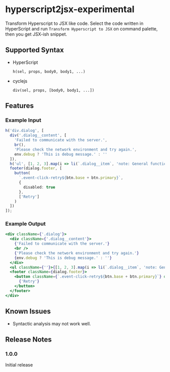 # hyperscript2jsx-experimental

Transform Hyperscript to JSX like code.
Select the code written in HyperScript and run `Transform Hyperscript to JSX` on command palette, then you get JSX-ish snippet.

## Supported Syntax

- HyperScript

  `h(sel, props, body0, body1, ...)`

- cyclejs

  `div(sel, props, [body0, body1, ...])`

## Features

### Example Input

```ts
h('div.dialog', [
  div('.dialog__content', [
    'Failed to communicate with the server.',
    br(),
    'Please check the network environment and try again.',
    env.debug ? 'This is debug message.' : ''
  ]),
  h('ul', [1, 2, 3].map(i => li(`.dialog__item`, 'note: General function calls will not transformed'))),
  footer(dialog.footer, [
    button(
      `.event-click-retry${btn.base + btn.primary}`,
      {
        disabled: true
      },
      ['Retry']
    )
  ])
]);
```

### Example Output

```jsx
<div className={'.dialog'}>
  <div className={'.dialog__content'}>
    {'Failed to communicate with the server.'}
    <br />
    {'Please check the network environment and try again.'}
    {env.debug ? 'This is debug message.' : ''}
  </div>
  <ul className={''}>{[1, 2, 3].map(i => li(`.dialog__item`, 'note: General function calls will not transformed'))}</ul>
  <footer className={dialog.footer}>
    <button className={`.event-click-retry${btn.base + btn.primary}`} disabled={true}>
      {'Retry'}
    </button>
  </footer>
</div>
```

## Known Issues

- Syntactic analysis may not work well.

## Release Notes

### 1.0.0

Initial release
